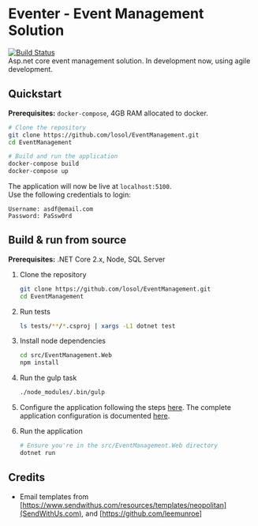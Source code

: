 # Eventer - Event Management Solution
[![Build Status](https://travis-ci.com/losol/EventManagement.svg?branch=master)](https://travis-ci.com/losol/EventManagement)   
Asp.net core event management solution. In development now, using agile development. 

## Quickstart

**Prerequisites:** `docker-compose`, 4GB RAM allocated to docker.

```bash
# Clone the repository
git clone https://github.com/losol/EventManagement.git
cd EventManagement

# Build and run the application
docker-compose build
docker-compose up
```

The application will now be live at `localhost:5100`.   
Use the following credentials to login:

```text
Username: asdf@email.com
Password: PaSsw0rd
```

## Build & run from source

**Prerequisites:** .NET Core 2.x, Node, SQL Server

1. Clone the repository

    ```bash
    git clone https://github.com/losol/EventManagement.git
    cd EventManagement
    ```

1. Run tests

    ```bash
    ls tests/**/*.csproj | xargs -L1 dotnet test
    ```

1. Install node dependencies

    ```bash
    cd src/EventManagement.Web
    npm install
    ```

1. Run the gulp task

    ```bash
    ./node_modules/.bin/gulp
    ```

1. Configure the application following the steps [here](./docs/Setup/Install.md#configure-your-app). The complete application configuration is documented [here](./docs/Setup/Configuration.md).

1. Run the application

    ```bash
    # Ensure you're in the src/EventManagement.Web directory
    dotnet run
    ```

## Credits
* Email templates from [https://www.sendwithus.com/resources/templates/neopolitan](SendWithUs.com), and [https://github.com/leemunroe]
